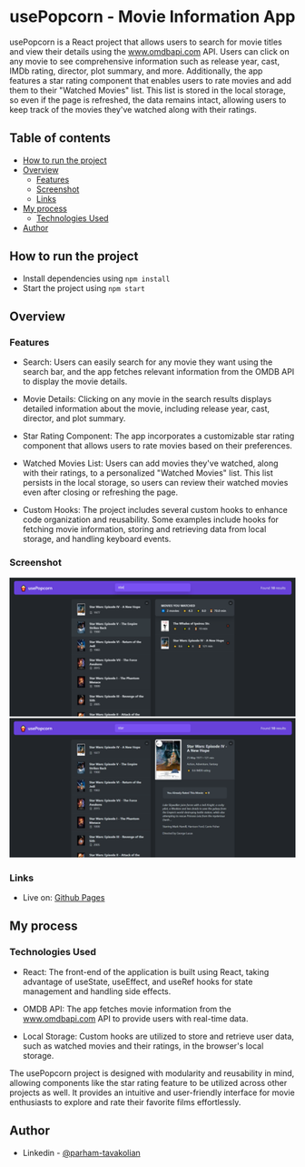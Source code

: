 # usePopcorn - Movie Information App

usePopcorn is a React project that allows users to search for movie titles and view their details using the www.omdbapi.com API. Users can click on any movie to see comprehensive information such as release year, cast, IMDb rating, director, plot summary, and more. Additionally, the app features a star rating component that enables users to rate movies and add them to their "Watched Movies" list. This list is stored in the local storage, so even if the page is refreshed, the data remains intact, allowing users to keep track of the movies they've watched along with their ratings.

## Table of contents

- [How to run the project](#how-to-run-the-project)
- [Overview](#overview)
  - [Features](#features)
  - [Screenshot](#screenshot)
  - [Links](#links)
- [My process](#my-process)
  - [Technologies Used](#technologies-used)
- [Author](#author)

## How to run the project

- Install dependencies using `npm install`
- Start the project using `npm start`

## Overview

### Features

- Search: Users can easily search for any movie they want using the search bar, and the app fetches relevant information from the OMDB API to display the movie details.

- Movie Details: Clicking on any movie in the search results displays detailed information about the movie, including release year, cast, director, and plot summary.

- Star Rating Component: The app incorporates a customizable star rating component that allows users to rate movies based on their preferences.

- Watched Movies List: Users can add movies they've watched, along with their ratings, to a personalized "Watched Movies" list. This list persists in the local storage, so users can review their watched movies even after closing or refreshing the page.

- Custom Hooks: The project includes several custom hooks to enhance code organization and reusability. Some examples include hooks for fetching movie information, storing and retrieving data from local storage, and handling keyboard events.

### Screenshot

![](./screenshot1.png)
![](./screenshot2.png)

### Links

- Live on: [Github Pages](https://frontendparham.github.io/usePopcorn/)

## My process

### Technologies Used

- React: The front-end of the application is built using React, taking advantage of useState, useEffect, and useRef hooks for state management and handling side effects.

- OMDB API: The app fetches movie information from the www.omdbapi.com API to provide users with real-time data.

- Local Storage: Custom hooks are utilized to store and retrieve user data, such as watched movies and their ratings, in the browser's local storage.

The usePopcorn project is designed with modularity and reusability in mind, allowing components like the star rating feature to be utilized across other projects as well. It provides an intuitive and user-friendly interface for movie enthusiasts to explore and rate their favorite films effortlessly.

## Author

- Linkedin - [@parham-tavakolian](https://www.linkedin.com/in/parham-tavakolian/)
